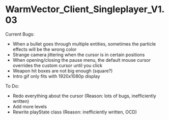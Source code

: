 # WarmVector_Client_Singleplayer_V1.03

Current Bugs:
- When a bullet goes through multiple entities, sometimes the particle effects will be the wrong color
- Strange camera jittering when the cursor is in certain positions
- When opening/closing the pause menu, the default mouse cursor overrides the custom cursor until you click
- Weapon hit boxes are not big enough (square?)
- Intro gif only fits with 1920x1080p display

To Do:
- Redo everything about the cursor (Reason: lots of bugs, inefficiently written)
- Add more levels
- Rewrite playState class (Reason: inefficiently written, OCD)
